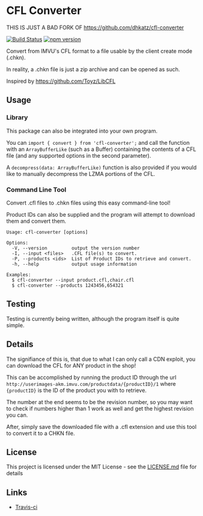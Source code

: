 # CFL Converter
THIS IS JUST A BAD FORK OF https://github.com/dhkatz/cfl-converter

[![Build Status](https://travis-ci.com/dhkatz/cfl-converter.svg?branch=master)](https://travis-ci.com/dhkatz/cfl-converter) [![npm version](https://badge.fury.io/js/cfl-converter.svg)](https://badge.fury.io/js/cfl-converter)

Convert from IMVU's CFL format to a file usable by the client create mode (.chkn).

In reality, a .chkn file is just a zip archive and can be opened as such.

Inspired by https://github.com/Toyz/LibCFL

## Usage

### Library

This package can also be integrated into your own program.

You can `import { convert } from 'cfl-converter';` and call the function with an `ArrayBufferLike` (such as a Buffer) containing the contents of
a CFL file (and any supported options in the second parameter).

A `decompress(data: ArrayBufferLike)` function is also provided if you would like to manually decompress the LZMA portions of the CFL.

### Command Line Tool

Convert .cfl files to .chkn files using this easy command-line tool!

Product IDs can also be supplied and the program will attempt to download them and convert them.

```
Usage: cfl-converter [options]

Options:
  -V, --version         output the version number
  -I, --input <files>   .CFL file(s) to convert.
  -P, --products <ids>  List of Product IDs to retrieve and convert.
  -h, --help            output usage information

Examples:
  $ cfl-converter --input product.cfl,chair.cfl
  $ cfl-converter --products 1243456,654321
```

## Testing

Testing is currently being written, although the program itself is quite simple.

## Details

The signifiance of this is, that due to what I can only call a CDN exploit, you can download the CFL for ANY product in the shop!

This can be accomplished by running the product ID through the url `http://userimages-akm.imvu.com/productdata/{productID}/1` where `{productID}` is the ID of the product you with to retrieve. 

The number at the end seems to be the revision number, so you may want to check if numbers higher than 1 work as well and get the highest revision you can.

After, simply save the downloaded file with a .cfl extension and use this tool to convert it to a CHKN file.

## License

This project is licensed under the MIT License - see the [LICENSE.md](LICENSE.md) file for details

## Links

 * [Travis-ci](https://travis-ci.com/dhkatz/cfl-converter) 
